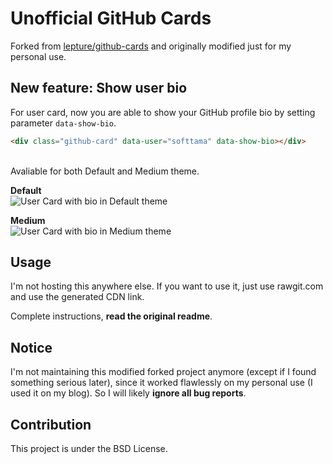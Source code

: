 # Unofficial GitHub Cards

Forked from [lepture/github-cards](https://github.com/lepture/github-cards) and originally modified just for my personal use.


## New feature: Show user bio

For user card, now you are able to show your GitHub profile bio by setting parameter `data-show-bio`.

```html
<div class="github-card" data-user="softtama" data-show-bio></div>
```

<br>Avaliable for both Default and Medium theme.

**Default**<br>
![User Card with bio in Default theme](https://s15.postimg.org/q223zo6mz/usercard_bio_default.png)

**Medium**<br>
![User Card with bio in Medium theme](https://s21.postimg.org/vxh458lqf/usercard_bio_medium.png)

## Usage

I'm not hosting this anywhere else. If you want to use it, just use rawgit.com and use the generated CDN link.

Complete instructions, **read the original readme**.


## Notice

I'm not maintaining this modified forked project anymore (except if I found something serious later), since it worked flawlessly on my personal use (I used it on my blog). So I will likely **ignore all bug reports**.


## Contribution

This project is under the BSD License.
